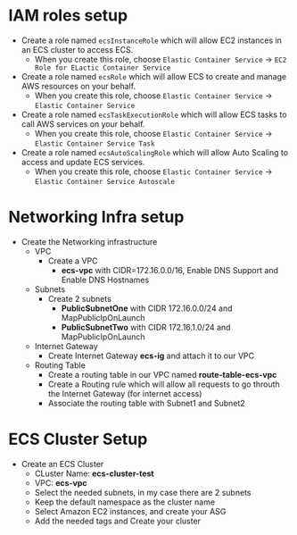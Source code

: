 # IAM roles setup

- Create a role named `ecsInstanceRole` which will allow EC2 instances in an ECS cluster to access ECS.
  - When you create this role, choose `Elastic Container Service` -> `EC2 Role for ELactic Container Service`
- Create a role named `ecsRole` which will allow ECS to create and manage AWS resources on your behalf.
  - When you create this role, choose `Elastic Container Service` -> `Elastic Container Service`
- Create a role named `ecsTaskExecutionRole` which will allow ECS tasks to call AWS services on your behalf.
  - When you create this role, choose `Elastic Container Service` -> `Elastic Container Service Task`
- Create a role named `ecsAutoScalingRole` which will allow Auto Scaling to access and update ECS services.
  - When you create this role, choose `Elastic Container Service` -> `Elastic Container Service Autoscale`

# Networking Infra setup

- Create the Networking infrastructure
  - VPC
    - Create a VPC
      - **ecs-vpc** with CIDR=172.16.0.0/16, Enable DNS Support and Enable DNS Hostnames
  - Subnets
    - Create 2 subnets
      - **PublicSubnetOne** with CIDR 172.16.0.0/24 and MapPublicIpOnLaunch
      - **PublicSubnetTwo** with CIDR 172.16.1.0/24 and MapPublicIpOnLaunch
  - Internet Gateway
    - Create Internet Gateway **ecs-ig** and attach it to our VPC
  - Routing Table
    - Create a routing table in our VPC named **route-table-ecs-vpc**
    - Create a Routing rule which will allow all requests to go throuth the Internet Gateway (for internet access)
    - Associate the routing table with Subnet1 and Subnet2

# ECS Cluster Setup

- Create an ECS Cluster
  - CLuster Name: **ecs-cluster-test**
  - VPC: **ecs-vpc**
  - Select the needed subnets, in my case there are 2 subnets
  - Keep the default namespace as the cluster name
  - Select Amazon EC2 instances, and create your ASG
  - Add the needed tags and Create your cluster
